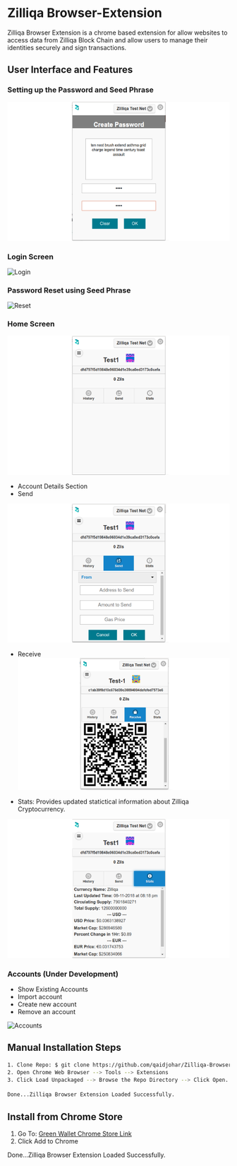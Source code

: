 # Zilliqa Browser-Extension

Zilliqa Browser Extension is a chrome based extension for allow websites to access data from Zilliqa Block Chain and allow users to
manage their identities securely and sign transactions.

## User Interface and Features

### Setting up the Password and Seed Phrase
![Setup](docs/images/ext8.png)
    
### Login Screen

![Login](docs/images/ext6.png)
    
### Password Reset using Seed Phrase

![Reset](docs/images/ext5.png)
    
### Home Screen
    
![Home](docs/images/ext1.png)
    
- Account Details Section
- Send

![Send](docs/images/ext9.png)
        
- Receive
![Send](docs/images/ext10.png)

- Stats: Provides updated statictical information about Zilliqa Cryptocurrency.

![Stats](docs/images/ext7.png)
    
    
    
    
### Accounts (Under Development)
- Show Existing Accounts
- Import account
- Create new account
- Remove an account
        
![Accounts](docs/images/ext2.png)


## Manual Installation Steps
```sh
1. Clone Repo: $ git clone https://github.com/qaidjohar/Zilliqa-Browser-Extension
2. Open Chrome Web Browser --> Tools --> Extensions
3. Click Load Unpackaged --> Browse the Repo Directory --> Click Open.

Done...Zilliqa Browser Extension Loaded Successfully.
```

## Install from Chrome Store
1. Go To: [Green Wallet Chrome Store Link](https://chrome.google.com/webstore/detail/green-wallet/afmpijpoenjincdlhebfccmcmfkdkdjc)
2. Click Add to Chrome

Done...Zilliqa Browser Extension Loaded Successfully.

